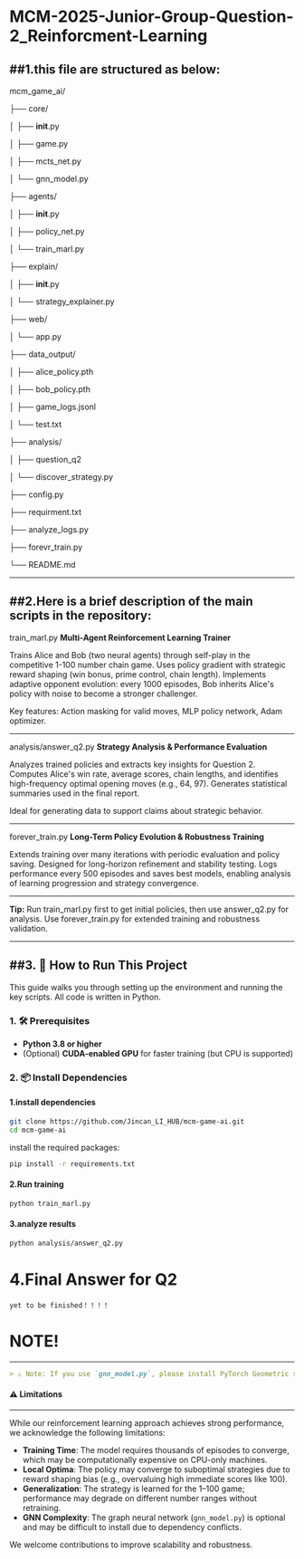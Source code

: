 # MCM-2025-Junior-Group-Question-2_Reinforcment-Learning
##1.this file are structured as below:
---
mcm_game_ai/

├── core/

│   ├── __init__.py

│   ├── game.py

│   ├── mcts_net.py

│   └── gnn_model.py

├── agents/

│   ├── __init__.py

│   ├── policy_net.py

│   └── train_marl.py

├── explain/

│   ├── __init__.py

│   └── strategy_explainer.py

├── web/

│   └── app.py

├── data_output/

│   ├── alice_policy.pth

│   ├── bob_policy.pth

│   ├── game_logs.jsonl

│   └── test.txt

├── analysis/

│   ├── question_q2

│   └── discover_strategy.py

├── config.py

├── requirment.txt

├── analyze_logs.py

├── forevr_train.py

└── README.md

---

##2.Here is a brief description of the main scripts in the repository:
---
train_marl.py
**Multi-Agent Reinforcement Learning Trainer**

Trains Alice and Bob (two neural agents) through self-play in the competitive 1-100 number chain game. Uses policy gradient with strategic reward shaping (win bonus, prime control, chain length). Implements adaptive opponent evolution: every 1000 episodes, Bob inherits Alice's policy with noise to become a stronger challenger.

Key features: Action masking for valid moves, MLP policy network, Adam optimizer.

---
analysis/answer_q2.py
**Strategy Analysis & Performance Evaluation**

Analyzes trained policies and extracts key insights for Question 2. Computes Alice's win rate, average scores, chain lengths, and identifies high-frequency optimal opening moves (e.g., 64, 97). Generates statistical summaries used in the final report.

Ideal for generating data to support claims about strategic behavior.

---
forever_train.py
**Long-Term Policy Evolution & Robustness Training**

Extends training over many iterations with periodic evaluation and policy saving. Designed for long-horizon refinement and stability testing. Logs performance every 500 episodes and saves best models, enabling analysis of learning progression and strategy convergence.

---
**Tip:** Run train_marl.py first to get initial policies, then use answer_q2.py for analysis. Use forever_train.py for extended training and robustness validation.

---

##3. 🚀 How to Run This Project
---
This guide walks you through setting up the environment and running the key scripts. All code is written in Python.

### 1. 🛠️ Prerequisites

- **Python 3.8 or higher**
- (Optional) **CUDA-enabled GPU** for faster training (but CPU is supported)


### 2. 📦 Install Dependencies

#### 1.install dependencies
```bash
git clone https://github.com/Jincan_LI_HUB/mcm-game-ai.git
cd mcm-game-ai
```
install the required packages:
```bash
pip install -r requirements.txt
```
#### 2.Run training
```bash
python train_marl.py
```
#### 3.analyze results
```bash
python analysis/answer_q2.py
```

# 4.Final Answer for Q2
```text
yet to be finished！！！！
```

# NOTE!
---
```markdown
> ⚠️ Note: If you use `gnn_model.py`, please install PyTorch Geometric separately. See: https://pytorch-geometric.readthedocs.io/en/latest/notes/installation.html
```

#### ⚠️ Limitations
---
While our reinforcement learning approach achieves strong performance, we acknowledge the following limitations:

- **Training Time**: The model requires thousands of episodes to converge, which may be computationally expensive on CPU-only machines.
- **Local Optima**: The policy may converge to suboptimal strategies due to reward shaping bias (e.g., overvaluing high immediate scores like 100).
- **Generalization**: The strategy is learned for the 1–100 game; performance may degrade on different number ranges without retraining.
- **GNN Complexity**: The graph neural network (`gnn_model.py`) is optional and may be difficult to install due to dependency conflicts.

We welcome contributions to improve scalability and robustness.
